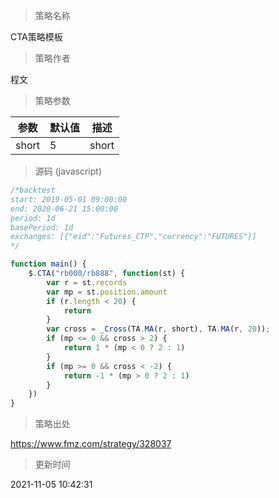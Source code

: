 
> 策略名称

CTA策略模板

> 策略作者

程文



> 策略参数



|参数|默认值|描述|
|----|----|----|
|short|5|short|


> 源码 (javascript)

``` javascript
/*backtest
start: 2019-05-01 09:00:00
end: 2020-06-21 15:00:00
period: 1d
basePeriod: 1d
exchanges: [{"eid":"Futures_CTP","currency":"FUTURES"}]
*/

function main() {
    $.CTA("rb000/rb888", function(st) {
        var r = st.records
        var mp = st.position.amount
        if (r.length < 20) {
            return
        }
        var cross = _Cross(TA.MA(r, short), TA.MA(r, 20));
        if (mp <= 0 && cross > 2) {
            return 1 * (mp < 0 ? 2 : 1)
        }
        if (mp >= 0 && cross < -2) {
            return -1 * (mp > 0 ? 2 : 1)
        }
    })
}
```

> 策略出处

https://www.fmz.com/strategy/328037

> 更新时间

2021-11-05 10:42:31
